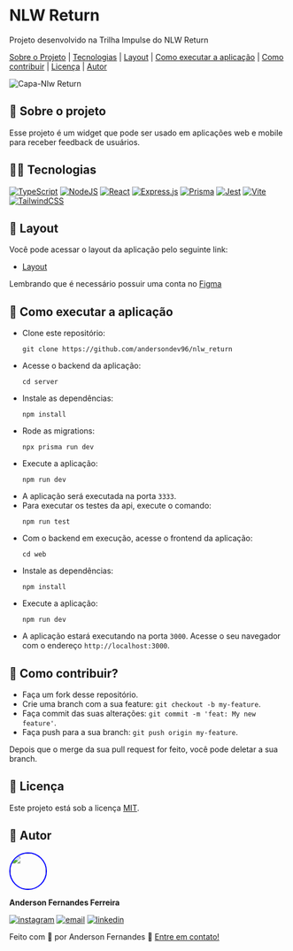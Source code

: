 # NLW Return
Projeto desenvolvido na Trilha Impulse do NLW Return

[Sobre o Projeto](#-sobre-o-projeto) | [Tecnologias](#-tecnologias) | [Layout](#-layout) | [Como executar a aplicação](#-como-executar-a-aplicação) |
 [Como contribuir](#-como-contribuir) | [Licença](#-licença) | [Autor](#-autor)

![Capa-Nlw Return](https://github.com/andersondev96/nlw_return/assets/49786548/af119b18-bfeb-4076-a01f-3545348b1065)

## 📄 Sobre o projeto
Esse projeto é um widget que pode ser usado em aplicações web e mobile para receber feedback de usuários.

## 🧑‍💻 Tecnologias
[![TypeScript](https://img.shields.io/badge/typescript-%23007ACC.svg?style=for-the-badge&logo=typescript&logoColor=white)](https://www.typescriptlang.org/)
[![NodeJS](https://img.shields.io/badge/node.js-6DA55F?style=for-the-badge&logo=node.js&logoColor=white)](https://nodejs.org/)
[![React](https://img.shields.io/badge/react-%2320232a.svg?style=for-the-badge&logo=react&logoColor=%2361DAFB)](https://react.dev/)
[![Express.js](https://img.shields.io/badge/express.js-%23404d59.svg?style=for-the-badge&logo=express&logoColor=%2361DAFB)](https://expressjs.com/pt-br/)
[![Prisma](https://img.shields.io/badge/Prisma-3982CE?style=for-the-badge&logo=Prisma&logoColor=white)](https://www.prisma.io/)
[![Jest](https://img.shields.io/badge/-jest-%23C21325?style=for-the-badge&logo=jest&logoColor=white)](https://jestjs.io/pt-BR/)
[![Vite](https://img.shields.io/badge/vite-%23646CFF.svg?style=for-the-badge&logo=vite&logoColor=white)](https://vitejs.dev/)
[![TailwindCSS](https://img.shields.io/badge/tailwindcss-%2338B2AC.svg?style=for-the-badge&logo=tailwind-css&logoColor=white)](https://tailwindcss.com/)

## 🎨 Layout
Você pode acessar o layout da aplicação pelo seguinte link:
- [Layout](https://www.figma.com/file/uvnITluJdqthFw3A2Lu1bt/Feedback-Widget-(Community)?type=design&node-id=142%3A1270&mode=design&t=zVUeQsB0mdYsI6ZE-1)

Lembrando que é necessário possuir uma conta no [Figma](https://www.figma.com/)

 ## 🚀 Como executar a aplicação
 - Clone este repositório:
   ```
   git clone https://github.com/andersondev96/nlw_return
   ```
 - Acesse o backend da aplicação:
   ```
   cd server
   ```
 - Instale as dependências:
   ```
   npm install
   ```
 - Rode as migrations:
   ```
   npx prisma run dev
   ```
 - Execute a aplicação:
   ```
   npm run dev
   ```
 - A aplicação será executada na porta `3333`.
 - Para executar os testes da api, execute o comando:
   ```
   npm run test
   ```
 - Com o backend em execução, acesse o frontend da aplicação:
   ```
   cd web
   ```
 - Instale as dependências:
   ```
   npm install
   ```
 - Execute a aplicação:
   ```
   npm run dev
   ```
 - A aplicação estará executando na porta `3000`. Acesse o seu navegador com o endereço `http://localhost:3000`.

 ## 🤝 Como contribuir?

- Faça um fork desse repositório.
- Crie uma branch com a sua feature: `git checkout -b my-feature`.
- Faça commit das suas alterações: `git commit -m 'feat: My new feature'`.
- Faça push para a sua branch: `git push origin my-feature`.

Depois que o merge da sua pull request for feito, você pode deletar a sua branch.

## 📝 Licença

Este projeto está sob a licença [MIT](LICENSE).

## 👥 Autor

<img src="https://avatars.githubusercontent.com/u/49786548?v=4" width="64" style="border: 2px solid blue; border-radius: 50px" />

**Anderson Fernandes Ferreira**

[![instagram](https://img.shields.io/badge/-Instagram-%23E4405F?style=for-the-badge&logo=instagram&logoColor=white)](https://instagram.com/anderson_ff13)
[![email](https://img.shields.io/badge/-Gmail-%23333?style=for-the-badge&logo=gmail&logoColor=white)](mailto:andersonfferreira96@gmail.com.br)
[![linkedin](https://img.shields.io/badge/-LinkedIn-%230077B5?style=for-the-badge&logo=linkedin&logoColor=white)](https://www.linkedin.com/in/anderson-fernandes96/)

Feito com 💚 por Anderson Fernandes 👋 [Entre em contato!](https://www.linkedin.com/in/anderson-fernandes96/)
 

